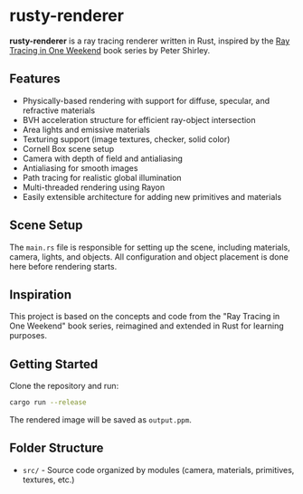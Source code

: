 # rusty-renderer

**rusty-renderer** is a ray tracing renderer written in Rust, inspired by the [Ray Tracing in One Weekend](https://raytracing.github.io/) book series by Peter Shirley.

## Features

- Physically-based rendering with support for diffuse, specular, and refractive materials
- BVH acceleration structure for efficient ray-object intersection
- Area lights and emissive materials
- Texturing support (image textures, checker, solid color)
- Cornell Box scene setup
- Camera with depth of field and antialiasing
- Antialiasing for smooth images
- Path tracing for realistic global illumination
- Multi-threaded rendering using Rayon
- Easily extensible architecture for adding new primitives and materials

## Scene Setup

The `main.rs` file is responsible for setting up the scene, including materials, camera, lights, and objects. All configuration and object placement is done here before rendering starts.

## Inspiration

This project is based on the concepts and code from the "Ray Tracing in One Weekend" book series, reimagined and extended in Rust for learning purposes.

## Getting Started

Clone the repository and run:

```sh
cargo run --release
```

The rendered image will be saved as `output.ppm`.

## Folder Structure

- `src/` - Source code organized by modules (camera, materials, primitives, textures, etc.)

##